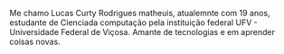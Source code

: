 Me chamo Lucas Curty Rodrigues matheuis, atualemnte com 19 anos, estudante de Cienciada computação pela instituição federal UFV - Universidade Federal de Viçosa.
Amante de tecnologias e em aprender coisas novas.
